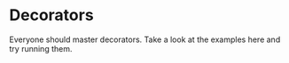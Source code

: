 # Decorators

Everyone should master decorators. Take a look at the examples here and
try running them.
